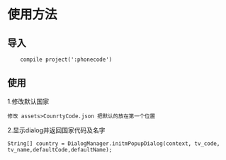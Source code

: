 # 使用方法
## 导入
```
    compile project(':phonecode')
```
## 使用
1.修改默认国家
```
修改 assets>CounrtyCode.json 把默认的放在第一个位置
```
2.显示dialog并返回国家代码及名字
```
String[] country = DialogManager.initmPopupDialog(context, tv_code, tv_name,defaultCode,defaultName);
```

